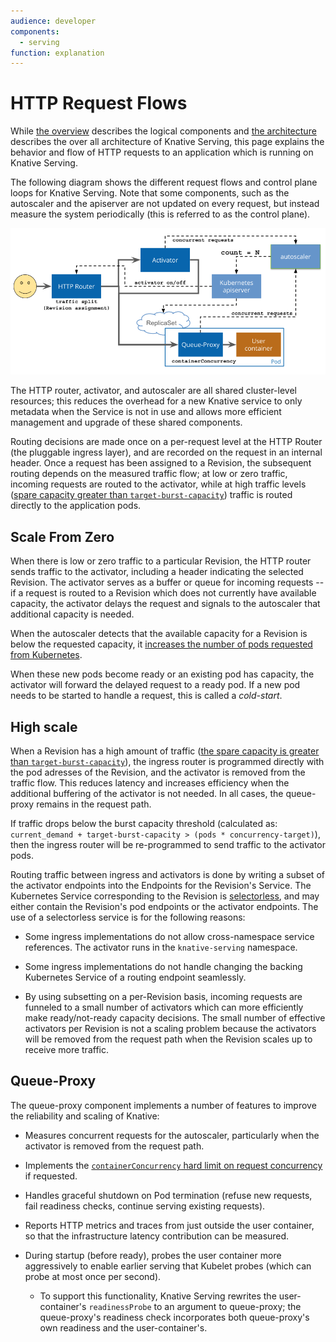 ```yaml
---
audience: developer
components:
  - serving
function: explanation
---
```


# HTTP Request Flows

While [the overview](./README.md) describes the logical components and
[the architecture](./architecture.md) describes the over all architecture of Knative
Serving, this page explains the behavior and flow of HTTP requests to an
application which is running on Knative Serving.

The following diagram shows the different request flows and control plane loops for Knative Serving.  Note that some components, such as the autoscaler and the apiserver are not updated on every request, but instead measure the system periodically (this is referred to as the control plane).

![Diagram of Knative request flow through HTTP router to optional Activator, then queue-proxy and user container](images/request-flow.png)
<!-- Image original: https://docs.google.com/drawings/d/1Jipg4755BHCyqZGu1sUj7FMFUpEs-35Rf5T5chHZ6m0/edit -->

The HTTP router, activator, and autoscaler are all shared cluster-level
resources; this reduces the overhead for a new Knative service to only metadata
when the Service is not in use and allows more efficient management and upgrade
of these shared components.

Routing decisions are made once on a per-request level at the HTTP Router (the
pluggable ingress layer), and are recorded on the request in an internal header.
Once a request has been assigned to a Revision, the subsequent routing depends
on the measured traffic flow; at low or zero traffic, incoming requests are
routed to the activator, while at high traffic levels ([spare capacity greater
than `target-burst-capacity`](./load-balancing/target-burst-capacity.md))
traffic is routed directly to the application pods.

## Scale From Zero

When there is low or zero traffic to a particular Revision, the HTTP router
sends traffic to the activator, including a header indicating the selected
Revision.  The activator serves as a buffer or queue for incoming requests -- if
a request is routed to a Revision which does not currently have available
capacity, the activator delays the request and signals to the autoscaler that
additional capacity is needed.

When the autoscaler detects that the available capacity for a Revision is below
the requested capacity, it [increases the number of pods requested from
Kubernetes](./autoscaling/autoscale-go/README.md#algorithm).

When these new pods become ready or an existing pod has capacity, the activator
will forward the delayed request to a ready pod.  If a new pod needs to be
started to handle a request, this is called a _cold-start_.

## High scale

When a Revision has a high amount of traffic ([the spare capacity is greater
than `target-burst-capacity`](./load-balancing/target-burst-capacity.md)), the
ingress router is programmed directly with the pod adresses of the Revision, and
the activator is removed from the traffic flow.  This reduces latency and
increases efficiency when the additional buffering of the activator is not
needed.  In all cases, the queue-proxy remains in the request path.

If traffic drops below the burst capacity threshold (calculated as:
`current_demand + target-burst-capacity > (pods * concurrency-target)`), then
the ingress router will be re-programmed to send traffic to the activator pods.

Routing traffic between ingress and activators is done by writing a subset of
the activator endpoints into the Endpoints for the Revision's Service.  The
Kubernetes Service corresponding to the Revision is
[selectorless](https://kubernetes.io/docs/concepts/services-networking/service/#services-without-selectors), and may either contain the Revision's pod endpoints or the activator endpoints.  The use of a selectorless service is for the following reasons:

* Some ingress implementations do not allow cross-namespace service references.
  The activator runs in the `knative-serving` namespace.
  
* Some ingress implementations do not handle changing the backing Kubernetes
  Service of a routing endpoint seamlessly.

* By using subsetting on a per-Revision basis, incoming requests are funneled to
  a small number of activators which can more efficiently make ready/not-ready
  capacity decisions.  The small number of effective activators per Revision is
  not a scaling problem because the activators will be removed from the request
  path when the Revision scales up to receive more traffic.

## Queue-Proxy

The queue-proxy component implements a number of features to improve the
reliability and scaling of Knative:

* Measures concurrent requests for the autoscaler, particularly when the
  activator is removed from the request path.

* Implements the [`containerConcurrency` hard limit on request
  concurrency](./autoscaling/concurrency.md#hard-limit)
  if requested.

* Handles graceful shutdown on Pod termination (refuse new requests, fail
  readiness checks, continue serving existing requests).

* Reports HTTP metrics and traces from just outside the user container, so that
  the infrastructure latency contribution can be measured.

* During startup (before ready), probes the user container more aggressively to
  enable earlier serving that Kubelet probes (which can probe at most once per
  second).

  * To support this functionality, Knative Serving rewrites the user-container's
    `readinessProbe` to an argument to queue-proxy; the queue-proxy's readiness
    check incorporates both queue-proxy's own readiness and the
    user-container's.